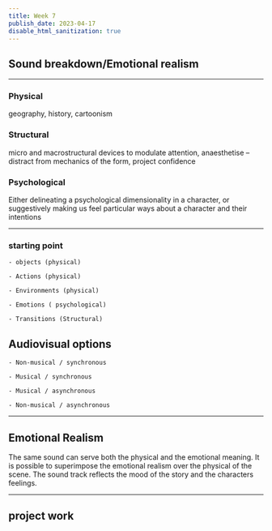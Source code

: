 ```yaml
---
title: Week 7
publish_date: 2023-04-17
disable_html_sanitization: true
---
```


## Sound breakdown/Emotional realism ##

---

### Physical ##
geography, history, cartoonism 

 

 

### Structural ##
micro and macrostructural devices to modulate attention, anaesthetise – distract from mechanics of the form, project confidence 

 

 

### Psychological ##
Either delineating a psychological dimensionality in a character, or suggestively making us feel particular ways about a character and their intentions  

 
---

 
 
### starting point ## 
 
 

    - objects (physical) 

    - Actions (physical) 

    - Environments (physical) 

    - Emotions ( psychological) 

    - Transitions (Structural) 

 
 
## Audiovisual options ##
 
 

    - Non-musical / synchronous 

    - Musical / synchronous 

    - Musical / asynchronous 

    - Non-musical / asynchronous 


---

## Emotional Realism

The same sound can serve both the physical and the emotional meaning. It is possible to superimpose the emotional realism over the physical of the scene. The sound track reflects the mood of the story and the characters feelings.

---

 ## project work ##